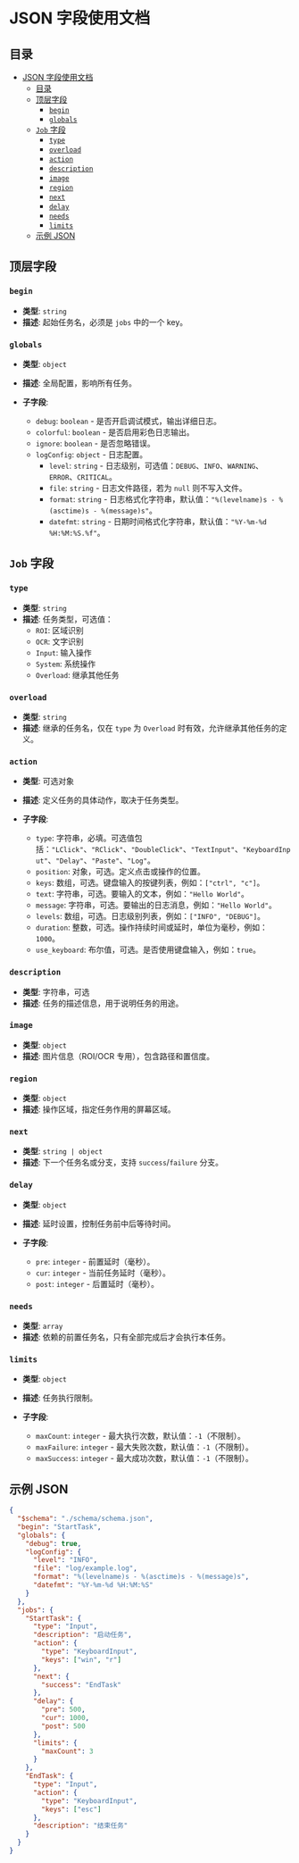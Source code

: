 # JSON 字段使用文档

## 目录

- [JSON 字段使用文档](#json-字段使用文档)
  - [目录](#目录)
  - [顶层字段](#顶层字段)
    - [`begin`](#begin)
    - [`globals`](#globals)
  - [`Job` 字段](#job-字段)
    - [`type`](#type)
    - [`overload`](#overload)
    - [`action`](#action)
    - [`description`](#description)
    - [`image`](#image)
    - [`region`](#region)
    - [`next`](#next)
    - [`delay`](#delay)
    - [`needs`](#needs)
    - [`limits`](#limits)
  - [示例 JSON](#示例-json)

## 顶层字段

### `begin`

- **类型**: `string`
- **描述**: 起始任务名，必须是 `jobs` 中的一个 key。

### `globals`

- **类型**: `object`
- **描述**: 全局配置，影响所有任务。

- **子字段**:
  - `debug`: `boolean` - 是否开启调试模式，输出详细日志。
  - `colorful`: `boolean` - 是否启用彩色日志输出。
  - `ignore`: `boolean` - 是否忽略错误。
  - `logConfig`: `object` - 日志配置。
    - `level`: `string` - 日志级别，可选值：`DEBUG`、`INFO`、`WARNING`、`ERROR`、`CRITICAL`。
    - `file`: `string` - 日志文件路径，若为 `null` 则不写入文件。
    - `format`: `string` - 日志格式化字符串，默认值：`"%(levelname)s - %(asctime)s - %(message)s"`。
    - `datefmt`: `string` - 日期时间格式化字符串，默认值：`"%Y-%m-%d %H:%M:%S.%f"`。

## `Job` 字段

### `type`

- **类型**: `string`
- **描述**: 任务类型，可选值：
  - `ROI`: 区域识别
  - `OCR`: 文字识别
  - `Input`: 输入操作
  - `System`: 系统操作
  - `Overload`: 继承其他任务

### `overload`

- **类型**: `string`
- **描述**: 继承的任务名，仅在 `type` 为 `Overload` 时有效，允许继承其他任务的定义。

### `action`

- **类型**: 可选对象
- **描述**: 定义任务的具体动作，取决于任务类型。

- **子字段**:
  - `type`: 字符串，必填。可选值包括：`"LClick"`、`"RClick"`、`"DoubleClick"`、`"TextInput"`、`"KeyboardInput"`、`"Delay"`、`"Paste"`、`"Log"`。
  - `position`: 对象，可选。定义点击或操作的位置。
  - `keys`: 数组，可选。键盘输入的按键列表，例如：`["ctrl", "c"]`。
  - `text`: 字符串，可选。要输入的文本，例如：`"Hello World"`。
  - `message`: 字符串，可选。要输出的日志消息，例如：`"Hello World"`。
  - `levels`: 数组，可选。日志级别列表，例如：`["INFO", "DEBUG"]`。
  - `duration`: 整数，可选。操作持续时间或延时，单位为毫秒，例如：`1000`。
  - `use_keyboard`: 布尔值，可选。是否使用键盘输入，例如：`true`。

### `description`

- **类型**: 字符串，可选
- **描述**: 任务的描述信息，用于说明任务的用途。

### `image`

- **类型**: `object`
- **描述**: 图片信息（ROI/OCR 专用），包含路径和置信度。

### `region`

- **类型**: `object`
- **描述**: 操作区域，指定任务作用的屏幕区域。

### `next`

- **类型**: `string | object`
- **描述**: 下一个任务名或分支，支持 `success`/`failure` 分支。

### `delay`

- **类型**: `object`
- **描述**: 延时设置，控制任务前中后等待时间。

- **子字段**:
  - `pre`: `integer` - 前置延时（毫秒）。
  - `cur`: `integer` - 当前任务延时（毫秒）。
  - `post`: `integer` - 后置延时（毫秒）。

### `needs`

- **类型**: `array`
- **描述**: 依赖的前置任务名，只有全部完成后才会执行本任务。

### `limits`

- **类型**: `object`
- **描述**: 任务执行限制。

- **子字段**:
  - `maxCount`: `integer` - 最大执行次数，默认值：`-1`（不限制）。
  - `maxFailure`: `integer` - 最大失败次数，默认值：`-1`（不限制）。
  - `maxSuccess`: `integer` - 最大成功次数，默认值：`-1`（不限制）。

## 示例 JSON

```json
{
  "$schema": "./schema/schema.json",
  "begin": "StartTask",
  "globals": {
    "debug": true,
    "logConfig": {
      "level": "INFO",
      "file": "log/example.log",
      "format": "%(levelname)s - %(asctime)s - %(message)s",
      "datefmt": "%Y-%m-%d %H:%M:%S"
    }
  },
  "jobs": {
    "StartTask": {
      "type": "Input",
      "description": "启动任务",
      "action": {
        "type": "KeyboardInput",
        "keys": ["win", "r"]
      },
      "next": {
        "success": "EndTask"
      },
      "delay": {
        "pre": 500,
        "cur": 1000,
        "post": 500
      },
      "limits": {
        "maxCount": 3
      }
    },
    "EndTask": {
      "type": "Input",
      "action": {
        "type": "KeyboardInput",
        "keys": ["esc"]
      },
      "description": "结束任务"
    }
  }
}
```
